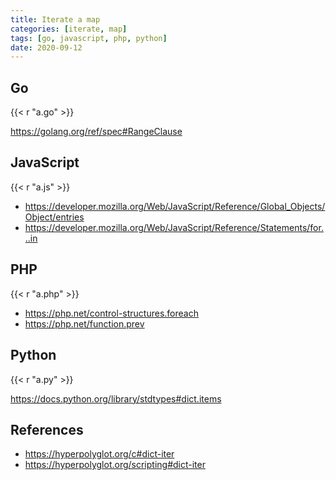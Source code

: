 ```yaml
---
title: Iterate a map
categories: [iterate, map]
tags: [go, javascript, php, python]
date: 2020-09-12
---
```


## Go

{{< r "a.go" >}}

<https://golang.org/ref/spec#RangeClause>

## JavaScript

{{< r "a.js" >}}

- <https://developer.mozilla.org/Web/JavaScript/Reference/Global_Objects/Object/entries>
- <https://developer.mozilla.org/Web/JavaScript/Reference/Statements/for...in>

## PHP

{{< r "a.php" >}}

- <https://php.net/control-structures.foreach>
- <https://php.net/function.prev>

## Python

{{< r "a.py" >}}

<https://docs.python.org/library/stdtypes#dict.items>

## References

- <https://hyperpolyglot.org/c#dict-iter>
- <https://hyperpolyglot.org/scripting#dict-iter>
